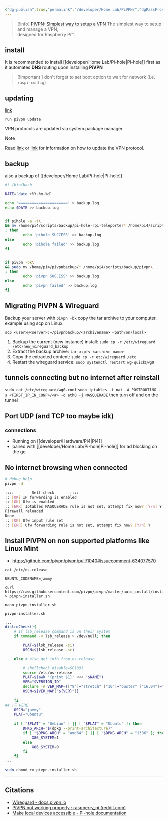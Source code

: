 ```yaml
---
{"dg-publish":true,"permalink":"/developer/Home Lab/PiVPN/","dgPassFrontmatter":true}
---
```


>[!info] [PIVPN: Simplest way to setup a VPN](https://pivpn.io/)
>The simplest way to setup and manage a VPN,  
designed for Raspberry Pi™.
>

## install
It is recommended to install [[developer/Home Lab/Pi-hole\|Pi-hole]] first as it automates **DNS** routing upon installing **PiVPN**

>[!important ]
>don't forget to set boot option to wait for network (i.e. `raspi-config`)

## updating
[link](https://docs.pivpn.io/install/#update)

```shell
run pivpn update
```

VPN protocols are updated via system package manager

> [!Note] 
> Read [link](https://docs.pivpn.io/openvpn/#updating-openvpn) or [link](https://docs.pivpn.io/wireguard/#updating-wireguard) for information on how to update the VPN protocol.

## backup
also a backup of [[developer/Home Lab/Pi-hole\|Pi-hole]]

```bash
#! /bin/bash

DATE=`date +%Y-%m-%d`

echo '======================' > backup.log
echo $DATE >> backup.log


if pihole -a -t\
&& mv /home/pi4/scripts/backup/pi-hole-rpi-teleporter* /home/pi4/scripts/backup/pihole\
; then
        echo 'pihole SUCCESS' >> backup.log
else
        echo 'pihole failed' >> backup.log
fi


if pivpn -bk\
&& sudo mv /home/pi4/pivpnbackup/* /home/pi4/scripts/backup/pivpn\
; then
        echo 'pivpn SUCCESS' >> backup.log
else
        echo 'pivpn failed' >> backup.log
fi
```

## Migrating PiVPN & Wireguard

Backup your server with `pivpn -bk` copy the tar archive to your computer. example using scp on Linux:

`scp <user>@<server>:~/pivpnbackup/<archivename> <path/on/local>`

1.  Backup the current (new instance) install: `sudo cp -r /etc/wireguard /etc/new_wireguard_backup`
2.  Extract the backup archive: `tar xzpfv <archive name>`
3.  Copy the extracted content: `sudo cp -r etc/wireguard /etc`
4.  Restart the wireguard service: `sudo systemctl restart wg-quick@wg0`

## tunnels connecting but no internet after reinstall
`sudo cat /etc/wireguard/wg0.conf`
`sudo iptables -t nat -A POSTROUTING -s <FIRST_IP_IN_CONF>/<#> -o eth0 -j MASQUERADE`
then turn off and on the tunnel

## Port UDP (and TCP too maybe idk)

### connections 
- Running on [[developer/Hardware/Pi4\|Pi4]]
- paired with [[developer/Home Lab/Pi-hole\|Pi-hole]] for ad blocking on the go

## No internet browsing when connected
```bash
# debug help
pivpn -d 
```

```bash
::::		Self check		 ::::
:: [OK] IP forwarding is enabled
:: [OK] Ufw is enabled
:: [ERR] Iptables MASQUERADE rule is not set, attempt fix now? [Y/n] Y
Firewall reloaded
Done
:: [OK] Ufw input rule set
:: [ERR] Ufw forwarding rule is not set, attempt fix now? [Y/n] Y
```

## Install PiVPN on non supported platforms like Linux Mint
- https://github.com/pivpn/pivpn/pull/1040#issuecomment-634077570
```shell
cat /etc/os-release 

UBUNTU_CODENAME=jammy
```

```
curl https://raw.githubusercontent.com/pivpn/pivpn/master/auto_install/install.sh > pivpn-installer.sh

nano pivpn-installer.sh
```

`pivpn-installer.sh`
```sh
...
distroCheck(){
	# if lsb_release command is on their system
	if command -v lsb_release > /dev/null; then

		PLAT=$(lsb_release -si)
		OSCN=$(lsb_release -sc)

	else # else get info from os-release

		# shellcheck disable=SC1091
		source /etc/os-release
		PLAT=$(awk '{print $1}' <<< "$NAME")
		VER="$VERSION_ID"
		declare -A VER_MAP=(["9"]="stretch" ["10"]="buster" ["16.04"]="xenial" ["18.04"]="bionic")
		OSCN=${VER_MAP["${VER}"]}
		
	fi
## !👇 HERE
	OSCN="jammy"
	PLAT="Ubuntu"
	
	if [ "$PLAT" = "Debian" ] || [ "$PLAT" = "Ubuntu" ]; then
		DPKG_ARCH="$(dpkg --print-architecture)"
		if [ "$DPKG_ARCH" = "amd64" ] || [ "$DPKG_ARCH" = "i386" ]; then
			X86_SYSTEM=1
		else
			X86_SYSTEM=0
		fi
	fi
...
```

```sh
sudo chmod +x pivpn-installer.sh
```

---
## Citations 
- [Wireguard - docs.pivpn.io](https://docs.pivpn.io/wireguard/)
- [PiVPN not working properly : raspberry_pi (reddit.com)](https://www.reddit.com/r/raspberry_pi/comments/9i6rmm/pivpn_not_working_properly/)
- [Make local devices accessible - Pi-hole documentation](https://docs.pi-hole.net/guides/vpn/wireguard/internal/)